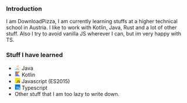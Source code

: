 ### Introduction
I am DownloadPizza, I am currently learning stuffs at a higher technical school in Austria.
I like to work with Kotlin, Java, Rust and a lot of other stuff.
Also I try to avoid vanilla JS wherever I can, but im very happy with TS.

### Stuff I have learned
- <img src="https://raw.githubusercontent.com/downloadpizza/downloadpizza/master/images/java.svg" width="15" height="15"  alt=""/> Java
- <img src="https://raw.githubusercontent.com/downloadpizza/downloadpizza/master/images/kotlin.svg" width="15" height="15"  alt=""/> Kotlin
- <img src="https://raw.githubusercontent.com/downloadpizza/downloadpizza/master/images/js.svg" width="15" height="15"  alt=""/> Javascript (ES2015)
- <img src="https://raw.githubusercontent.com/downloadpizza/downloadpizza/master/images/ts.svg" width="15" height="15"  alt=""/> Typescript
- Other stuff that I am too lazy to write down.
